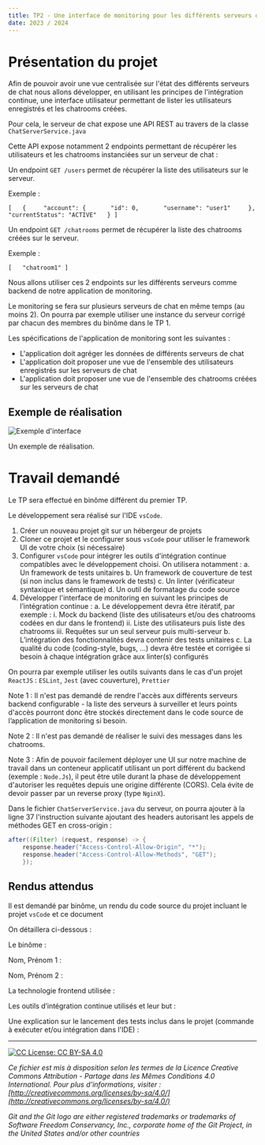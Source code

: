 ```yaml
---
title: TP2 - Une interface de monitoring pour les différents serveurs de chat
date: 2023 / 2024
---
```

 
# Présentation du projet

Afin de pouvoir avoir une vue centralisée sur l'état des différents serveurs de chat nous allons développer, en utilisant les principes de l'intégration continue, une interface utilisateur permettant de lister les utilisateurs enregistrés et les chatrooms créées.
 
Pour cela, le serveur de chat expose une API REST au travers de la classe `ChatServerService.java`

Cette API expose notamment 2 endpoints permettant de récupérer les utilisateurs et les chatrooms instanciées sur un serveur de chat :
 
Un endpoint `GET /users` permet de récupérer la liste des utilisateurs sur le serveur.

Exemple :

```
[   {     "account": {       "id": 0,       "username": "user1"     },
"currentStatus": "ACTIVE"   } ]
```
 
Un endpoint `GET /chatrooms` permet de récupérer la liste des chatrooms créées sur le serveur.
 
Exemple :

```
[   "chatroom1" ]
```
 
Nous allons utiliser ces 2 endpoints sur les différents serveurs comme backend de notre application de monitoring.

Le monitoring se fera sur plusieurs serveurs de chat en même temps (au moins 2). On pourra par exemple utiliser une instance du serveur corrigé par chacun des membres du binôme dans le TP 1.

Les spécifications de l'application de monitoring sont les suivantes :

- L'application doit agréger les données de différents serveurs de chat
- L'application doit proposer une vue de l'ensemble des utilisateurs enregistrés sur les serveurs de chat
- L'application doit proposer une vue de l'ensemble des chatrooms créées sur les serveurs de chat
 
## Exemple de réalisation

![Exemple d'interface](@assets/apps/simplechat-monitoring-exemple.png) 

<div class="caption">Un exemple de réalisation.</div>

# Travail demandé

Le TP sera effectué en binôme différent du premier TP.

Le développement sera réalisé sur l'IDE `vsCode`.

1. Créer un nouveau projet git sur un hébergeur de projets
2.  Cloner ce projet et le configurer sous `vsCode` pour utiliser le framework UI de votre choix (si nécessaire)
3. Configurer `vsCode` pour intégrer les outils d'intégration continue compatibles avec le développement choisi. On utilisera notamment :
	a. Un framework de tests unitaires
	b. Un framework de couverture de test (si non inclus dans le framework de tests)
	c. Un linter (vérificateur syntaxique et sémantique)
	d. Un outil de formatage du code source
4.  Développer l'interface de monitoring en suivant les principes de l’intégration continue :
	a. Le développement devra être itératif, par exemple :
		i. Mock du backend (liste des utilisateurs et/ou des chatrooms codées en dur dans le frontend)
		ii. Liste des utilisateurs puis liste des chatrooms
		iii. Requêtes sur un seul serveur puis multi-serveur
	b. L’intégration des fonctionnalités devra contenir des tests unitaires
	c. La qualité du code (coding-style, bugs, …) devra être testée et corrigée si besoin à chaque intégration grâce aux linter(s) configurés

On pourra par exemple utiliser les outils suivants dans le cas d'un projet `ReactJS` : `ESLint`, `Jest` (avec couverture), `Prettier`
 
Note 1 : Il n'est pas demandé de rendre l'accès aux différents serveurs backend configurable - la liste des serveurs à surveiller et leurs points d'accès pourront donc être stockés directement dans le code source de l’application de monitoring si besoin.
 
Note 2 : Il n'est pas demandé de réaliser le suivi des messages dans les chatrooms.
 
Note 3 : Afin de pouvoir facilement déployer une UI sur notre machine de travail dans un conteneur applicatif utilisant un port différent du backend (exemple : `Node.Js`), il peut être utile durant la phase de développement d'autoriser les requêtes depuis une origine différente (CORS). Cela évite de devoir passer par un reverse proxy (type `NginX`).
 
Dans le fichier `ChatServerService.java` du serveur, on pourra ajouter à la ligne 37 l'instruction suivante ajoutant des headers autorisant les appels de méthodes GET en cross-origin :

```java
after((Filter) (request, response) -> {
	response.header("Access-Control-Allow-Origin", "*");
    response.header("Access-Control-Allow-Methods", "GET");
	});
```

## Rendus attendus

Il est demandé par binôme, un rendu du code source du projet incluant le projet `vsCode` et ce document

On détaillera ci-dessous :

Le binôme :

Nom, Prénom 1 :

Nom, Prénom 2 :

La technologie frontend utilisée :

Les outils d’intégration continue utilisés et leur but :

Une explication sur le lancement des tests inclus dans le projet (commande à exécuter et/ou intégration dans l'IDE) :

---

[![CC  License: CC BY-SA 4.0](https://mirrors.creativecommons.org/presskit/buttons/88x31/svg/by-sa.svg)](http://creativecommons.org/licenses/by-sa/4.0/)

_Ce fichier est mis à disposition selon les termes de la Licence Creative Commons Attribution - Partage dans les Mêmes Conditions 4.0 International. Pour plus d'informations, visiter : [http://creativecommons.org/licenses/by-sa/4.0/](http://creativecommons.org/licenses/by-sa/4.0/)_

_Git and the Git logo are either registered trademarks or trademarks of Software Freedom Conservancy, Inc., corporate home of the Git Project, in the United States and/or other countries_

